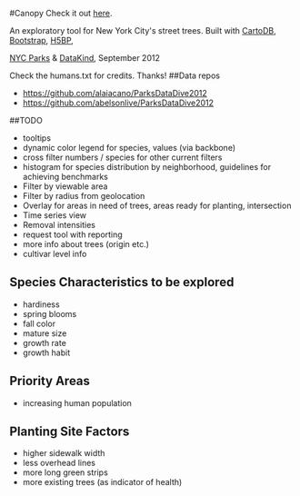 #Canopy
Check it out [here]( http://seeread.github.com/canopy).

An exploratory tool for New York City's street trees.  Built with [CartoDB](http://cartodb.com/), [Bootstrap](http://twitter.github.com/bootstrap/), [H5BP](http://html5boilerplate.com/), 

[NYC Parks](http://www.nycgovparks.org/) & [DataKind](http://datakind.org), September 2012

Check the humans.txt for credits.  Thanks!
##Data repos
- https://github.com/alaiacano/ParksDataDive2012
- https://github.com/abelsonlive/ParksDataDive2012

##TODO
- tooltips
- dynamic color legend for species, values (via backbone)
- cross filter numbers / species for other current filters
- histogram for species distribution by neighborhood, guidelines for achieving benchmarks
- Filter by viewable area
- Filter by radius from geolocation
- Overlay for areas in need of trees, areas ready for planting, intersection
- Time series view
- Removal intensities
- request tool with reporting
- more info about trees (origin etc.)
- cultivar level info

## Species Characteristics to be explored
- hardiness
- spring blooms
- fall color
- mature size
- growth rate
- growth habit

## Priority Areas
- increasing human population

## Planting Site Factors
- higher sidewalk width
- less overhead lines
- more long green strips
- more existing trees (as indicator of health)
